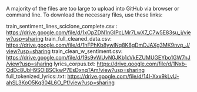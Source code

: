 
A majority of the files are too large to upload into GitHub via browser or command line. To download the necessary files, use these links:


train_sentiment_lines_sciclone_complete.csv : https://drive.google.com/file/d/1xOpZDN1nGIPcLMr7LwX7_C7w5E83su_j/view?usp=sharing
train_full_cleaned_data.csv: https://drive.google.com/file/d/1hFPhKb8ywlNq8K8gDmDJAXg3MK9nvq_J/view?usp=sharing
train_clean_w_sentiment.csv: https://drive.google.com/file/d/19s9vWUvN0JKb1cVkEZUMUGEYbo1GW7nJ/view?usp=sharing
lyrics_corpus.txt: https://drive.google.com/file/d/1Nxb-QdDc8UbH9SOiBSCkwP7EsDxnqTAm/view?usp=sharing
full_tokenized_lyrics:.txt: https://drive.google.com/file/d/14I-Xxx9kLvU-ahSL3KoO5Kq304L6O_Pf/view?usp=sharing

